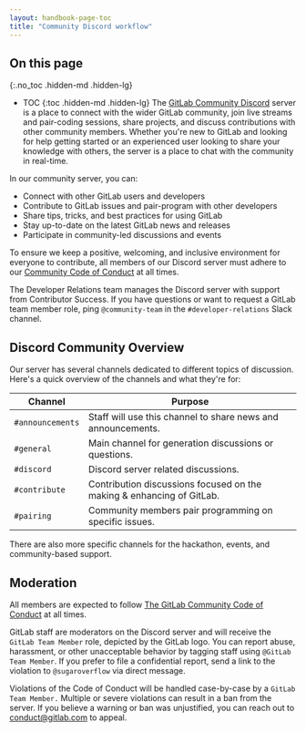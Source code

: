 ```yaml
---
layout: handbook-page-toc
title: "Community Discord workflow"
---
```


## On this page
{:.no_toc .hidden-md .hidden-lg}

- TOC
{:toc .hidden-md .hidden-lg}
The [GitLab Community Discord](https://discord.gg/gitlab) server is a place to connect with the wider GitLab community, join live streams and pair-coding sessions, share projects, and discuss contributions with other community members. Whether you're new to GitLab and looking for help getting started or an experienced user looking to share your knowledge with others, the server is a place to chat with the community in real-time.

In our community server, you can:

- Connect with other GitLab users and developers
- Contribute to GitLab issues and pair-program with other developers
- Share tips, tricks, and best practices for using GitLab
- Stay up-to-date on the latest GitLab news and releases
- Participate in community-led discussions and events

To ensure we keep a positive, welcoming, and inclusive environment for everyone to contribute, all members of our Discord server must adhere to our [Community Code of Conduct](https://about.gitlab.com/community/contribute/code-of-conduct/) at all times.

The Developer Relations team manages the Discord server with support from Contributor Success. If you have questions or want to request a GitLab team member role, ping `@community-team` in the `#developer-relations` Slack channel.

## Discord Community Overview

Our server has several channels dedicated to different topics of discussion. Here's a quick overview of the channels and what they're for:

| Channel | Purpose |
| ------ | ------ |
| `#announcements` | Staff will use this channel to share news and announcements. |
| `#general` | Main channel for generation discussions or questions. |
| `#discord` | Discord server related discussions. |
| `#contribute` | Contribution discussions focused on the making & enhancing of GitLab. |
| `#pairing` | Community members pair programming on specific issues. |

There are also more specific channels for the hackathon, events, and community-based support.

## Moderation

All members are expected to follow [The GitLab Community Code of Conduct](https://about.gitlab.com/community/contribute/code-of-conduct/) at all times.

GitLab staff are moderators on the Discord server and will receive the `GitLab Team Member` role, depicted by the GitLab logo. You can report abuse, harassment, or other unacceptable behavior by tagging staff using `@GitLab Team Member`. If you prefer to file a confidential report, send a link to the violation to `@sugaroverflow` via direct message.

Violations of the Code of Conduct will be handled case-by-case by a `GitLab Team Member.` Multiple or severe violations can result in a ban from the server. If you believe a warning or ban was unjustified, you can reach out to conduct@gitlab.com to appeal.

